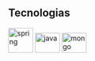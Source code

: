 <h2>Tecnologias</h2>
<div>
  <img alt="spring" pringheight="40" width="50" src="https://cdn.jsdelivr.net/gh/devicons/devicon/icons/spring/spring-original-wordmark.svg" />
  <img alt="java" height="40" width="50" src="https://cdn.jsdelivr.net/gh/devicons/devicon/icons/java/java-original-wordmark.svg" />
  <img alt="mongo" height="40" width="50" src="https://miro.medium.com/v2/resize:fit:512/1*doAg1_fMQKWFoub-6gwUiQ.png" />
</div>
